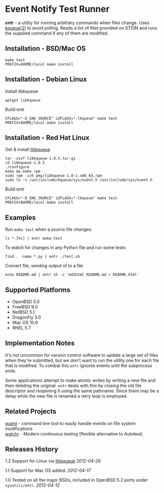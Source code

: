 Event Notify Test Runner
========================

***entr*** - a utility for running arbitrary commands when files change. Uses
[kqueue(2)][kqueue_2] to avoid polling. Reads a list of files provided on STDIN
and runs the supplied command if any of them are modified.

Installation - BSD/Mac OS
-------------------------

    make test
    PREFIX=$HOME/local make install

Installation - Debian Linux
---------------------------

Install libkqueue

    aptget libkqueue

Build entr

    CFLAGS="-D_GNU_SOURCE" LDFLAGS="-lkqueue" make test 
    PREFIX=$HOME/local make install

Installation - Red Hat Linux
----------------------------

Get & install [libkqueue][libkqueue]

    tar -zxvf libkqueue-1.0.5.tar.gz
    cd libkqueue-1.0.5
    ./configure
    make && make rpm
    sudo rpm -ivh pkg/libkqueue-1.0-1.x86_64.rpm
    sudo ln -s /usr/include/kqueue/sys/event.h /usr/include/sys/event.h

Build entr

    CFLAGS="-D_GNU_SOURCE" LDFLAGS="-lkqueue" make test 
    PREFIX=$HOME/local make install

Examples
--------

Run `make test` when a source file changes:

    ls *.[hc] | entr make test

To watch for changes in any Python file and run some tests:

    find . -name *.py | entr ./test.sh

Convert file, sending output of to a file  

    echo README.md | entr sh -c 'md2html README.md > README.html'

Supported Platforms
-------------------

* OpenBSD 5.0
* FreeBSD 9.0
* NetBSD 5.1
* DragonFly 3.0
* Mac OS 10.6
* RHEL 5.7

Implementation Notes
--------------------

It's not uncommon for version control software to update a large set of files
when they're submitted, but we don't want to run the utility one for each file
that is modified. To combat this `entr` ignores events until the subprocess
ends.

Some applications attempt to make atomic writes by writing a new file and then
deleting the original. `entr` deals with this by closing the old file descriptor
and reopening it using the same pathname. Since there may be a delay while the
new file is renamed a retry loop is employed.

Related Projects
----------------

[guard][guard] - command line tool to easily handle events on file system
modifications  
[watchr][watchr] - Modern continuous testing (flexible alternative to Autotest)  

Releases History
----------------

1.2 Support for Linux via [libkqueue][libkqueue] _2012-04-26_

1.1 Support for Mac OS added. _2012-04-17_  

1.0 Tested on all the major BSDs, included in OpenBSD 5.2 ports under
`sysutils/entr`. _2012-04-12_  


[kqueue_2]: http://www.openbsd.org/cgi-bin/man.cgi?query=kqueue&apropos=0&sektion=0&manpath=OpenBSD+Current&format=html
[libkqueue]: http://mark.heily.com/book/export/html/52
[guard]: https://github.com/guard/guard
[watchr]: https://github.com/mynyml/watchr
